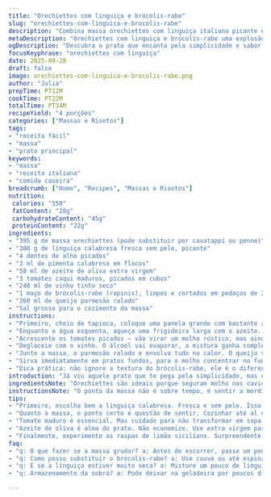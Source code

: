 ```yaml
---
title: "Orechiettes com linguiça e brócolis-rabe"
slug: "orechiettes-com-linguica-e-brocolis-rabe"
description: "Combina massa orechiettes com linguiça italiana picante e brócolis-rabe, ou rapini. Uso alho, pimenta esmagada, tomates frescos e vinho tinto para um molhinho saboroso. Parmesão ralado finaliza com aquela cremosidade. Massa cozida até o ponto certo, evitando que fique mole. Rapini dá amargor na medida e textura crocante. Prato rápido, cheio de aromas fortes e picância leve, que não domina, só levanta. Um prato sem lactose, sem ovos e com toque italiano tradicional adaptado para o Brasil, com opções de ingredientes substitutos para imprevistos na cozinha."
metaDescription: "Orechiettes com linguiça e brócolis-rabe uma explosão de sabores rústicos em poucos minutos. Experimente essa combinação deliciosa."
ogDescription: "Descubra o prato que encanta pela simplicidade e sabor ousado Orechiettes com linguiça e brócolis-rabe."
focusKeyphrase: "orechiettes com linguiça"
date: 2025-09-28
draft: false
image: orechiettes-com-linguica-e-brocolis-rabe.png
author: "Julia"
prepTime: PT12M
cookTime: PT22M
totalTime: PT34M
recipeYield: "4 porções"
categories: ["Massas e Risotos"]
tags:
- "receita fácil"
- "massa"
- "prato principal"
keywords:
- "massa"
- "receita italiana"
- "comida caseira"
breadcrumb: ["Home", "Recipes", "Massas e Risotos"]
nutrition: 
 calories: "550"
 fatContent: "28g"
 carbohydrateContent: "45g"
 proteinContent: "22g"
ingredients:
- "395 g de massa orechiettes (pode substituir por cavatappi ou penne)"
- "380 g de linguiça calabresa fresca sem pele, picante"
- "4 dentes de alho picados"
- "3 ml de pimenta calabresa em flocos"
- "50 ml de azeite de oliva extra virgem"
- "3 tomates caqui maduros, picados em cubos"
- "240 ml de vinho tinto seco"
- "1 maço de brócolis-rabe (rapinis), limpos e cortados em pedaços de 2 cm"
- "260 ml de queijo parmesão ralado"
- "Sal grosso para o cozimento da massa"
instructions:
- "Primeiro, cheio de tapioca, coloque uma panela grande com bastante água salgada para ferver. A massa orechiettes deve cozinhar até ficar firme, mas não dura nem mole demais. Uns 8 a 9 minutos, mas o toque está no teste da mordida: você sente um pouco de resistência no centro, sem ser cru. Escorra, reserve e regue levemente com azeite para não grudar."
- "Enquanto a água esquenta, aqueça uma frigideira larga com o azeite. Esfarele a linguiça com a colher, aloure bem para soltar gordura e criar aquela crosta dourada que dá sabor. Junte o alho e flocos de pimenta. Atenção: o alho não pode queimar, espalhe rápido e mexa. O aroma já sobe, cara de cozinha de mãe."
- "Acrescente os tomates picados – vão virar um molho rústico, mas ainda com pedaços. Mexa sempre para evaporar o líquido que sai, observe quando começa a grudar levemente na panela - sinal que está reduzindo."
- "Deglaceie com o vinho. O álcool vai evaporar, a mistura ganha complexidade. Agora entra o brócolis-rabe; ele precisa cozinhar, mas sem perder a crocância. Mexa até ficar com um verde vibrante, mais tenro, os talos com leve resistência ao toque, 5 a 7 minutos dependendo da velocidade do fogo."
- "Junte a massa, o parmesão ralado e envolva tudo no calor. O queijo vai derreter e ligar a preparação, criando um molho mais cremoso. Prove e corrija o sal, às vezes a linguiça já dá sal na medida. Se precisar, um pouco mais de pimenta para quem gosta desafiar as papilas."
- "Sirva imediatamente em pratos fundos, para o molho concentrar no fundo. Se faltar umidade, um fio de azeite ou um pouco daquela água da massa separada pode salvar o prato. Mas cuidado para não deixar aguado."
- "Dica prática: não ignore a textura do brócolis-rabe, ele é o diferencial e não quer passado demais. E a linguiça: se só achar calabresa bem seca, use um pouco de linguiça fresca comum e aumente o alho. Um toque surpreendente que já testei é adicionar raspas de limão siciliano na hora de servir para dar frescor inesperado."
introduction: "Já viu aquele prato que te pega pela simplicidade, mas explode em sabor? Bola na orelha: orechiettes com linguiça e rapinis. Envolve pegar a massa com aquele toque rústico, pimenta levemente ardida, alho e azeite quente. Achei que rapinis seria proibitivo por causa do amargor, mas para na medida, incrível. Essa combinação é uma verdadeira aula de equilíbrio – massa algoz que precisa ser cozida com atenção, linguiça soltando tempero forte e rapinis puxando o sabor para uma direção inesperada entre amargor e frescor. Vinho entra como mágica, derramando aroma. Tentei outras verduras, mas nenhuma substitui a textura e o remate que o brócolis-rabe proporciona. Resultado? Um prato que parece simples, mas tem alma, comum no dia a dia, só que elevado por detalhes técnicos que aprendi com a cozinha italiana tradicional;"
ingredientsNote: "Orechiettes são ideais porque seguram molho nas cavidades. Se não achar, manja um cavatappi, o parafuso, ou até penne. Em último caso, um fusilli quebra o galho, mas perde um pouco da força do molho. Linguiça italiana picante é escolha chave – compra fresca e sem pele para distribuir o tempero. Pimenta calabresa aqui é menos agressiva do que pimenta em pó, dá textura na boca, coisa boa. Tomates escolhidos bem maduros e firmes porque vão virar base pro molho, mas sem virar sopa. Vinho tinto de cozinha, bom para deglaçar, ajuda na textura mas não para beber, relaxa. Rapinis exige limpeza: pode ter talos fibrosos, corta os duros. Parmesão fresco, ralado na hora, funcional para fundir e ligar a receita no final. Azeite de oliva, nada de economizar, é parte da alma desse prato."
instructionsNote: "O ponto da massa não é sobre tempo, é sentir a mordida – um exercício para cozinheiros atentos que rebelam contra Macarrão cozido até o ponto de poste. Dar uma leve passada de azeite evita aglutinação, porque pasta grudada é pecado. Linguiça deve fritar bem e então junte alho e pimenta com fogo não tão alto para não queimar o alho. Tomate precisa reduzir até perceber que começa a encorpar – esse momento é perceptível ao tilintar da frigideira e à leve resistência do molho. Vinho? Não é para boiar a receita; evapora rápido e deixa notas aromáticas. Rapini entra depois porque resiste pouco e mantém textura. Integrar o parmesão por último e mexer para fundir. Salgue só no final para evitar excesso, e pimenta a gosto. Servir quente para textura e aromas fresh, não espere esfriar."
tips:
- "Primeiro, escolha bem a linguiça calabresa. Fresca e sem pele. Isso ajuda a liberar todos os sabores. Pequenos cortes na panela deixam tudo mais crocante e stops de gordura são bons."
- "Quanto à massa, o ponto certo é questão de sentir. Cozinhar até al dente. Teste antes dos 8 minutos. Se errar, massa passada é difícil de consertar. Rapini, sempre fresco. Limpe bem. Talos duros podem arruinar."
- "Tomate maduro é essencial. Mas cuidado para não transformar em sopa. Cubos visíveis, textura rústica. O vinho, escolha um tinto seco que não seja para beber. Apenas para deglacear a frigideira."
- "Azeite de oliva é alma do prato. Não economize. Use extra virgem para os aromas subirem. Um toque no final une tudo, interage com o parmesão. Se precisar, um fio no prato garante cremosidade."
- "Finalmente, experimente as raspas de limão siciliano. Surpreendente. Um toque que corta um pouco da gordura e traz frescor. Isso é crucial. A pimenta pode ser ajustada, cada um tem seu gosto."
faq:
- "q: O que fazer se a massa grudar? a: Antes de escorrer, passe um pouco de azeite. Isso evita que grude. Se já grudou, um pouco de água quente pode resolver."
- "q: Como posso substituir o brócolis-rabe? a: Use couve ou até espinafre, mas lembre-se das texturas. Não são iguais. Mas podem funcionar em últimos casos. Cuide do tempo de cozimento."
- "q: E se a linguiça estiver muito seca? a: Misture um pouco de linguiça fresca. Um pouco de alho a mais dá sabor. Uns 100 gramas a mais fazem diferença, funcionando como um atenuante."
- "q: Armazenamento da sobra? a: Pode deixar na geladeira por poucos dias. Mas se congelar, é melhor. Quando aquecer, não espere que fique igual. Mas dá pra fazer ajustes com um pouco de água e azeite."

---
```

